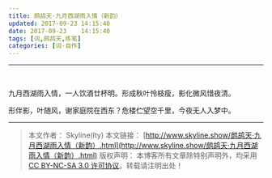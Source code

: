 ```yaml
---
title: 鹧鸪天·九月西湖雨入情（新韵）
updated: 2017-09-23	14:15:40
date: 2017-09-23	14:15:40
tags: [词,鹧鸪天,练笔]
categories: [词·自作]
---
```

******
&nbsp;
&nbsp;

九月西湖雨入情，一人饮酒廿杯明。形成秋叶怜枝瘦，影化微风惜夜清。

形伴影，叶随风，谢家庭院在西东？危楼伫望空千里，今夜无人入梦中。
&nbsp;
&nbsp;
******

> 本文作者： Skyline(lty)
本文链接： [http://www.skyline.show/鹧鸪天·九月西湖雨入情（新韵）.html](http://www.skyline.show/鹧鸪天·九月西湖雨入情（新韵）.html)
版权声明： 本博客所有文章除特别声明外，均采用 [CC BY-NC-SA 3.0 许可协议](https://creativecommons.org/licenses/by-nc-sa/3.0/)。转载请注明出处！
